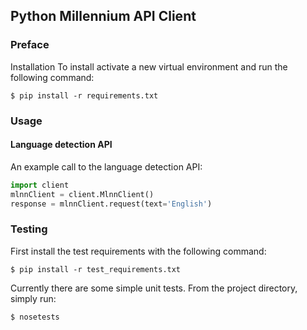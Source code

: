 <h2> Python Millennium API Client </h2>
<h3> Preface </h3>
Installation  
To install activate a new virtual environment and run the following command:

```
$ pip install -r requirements.txt
```

<h3> Usage </h3>
<h4>Language detection API </h4>
An example call to the language detection API:

```python
import client
mlnnClient = client.MlnnClient()
response = mlnnClient.request(text='English')  
```

<h3> Testing </h3>

First install the test requirements with the following command:  
```
$ pip install -r test_requirements.txt
```

Currently there are some simple unit tests. From the project directory, simply run:  
```
$ nosetests
```
